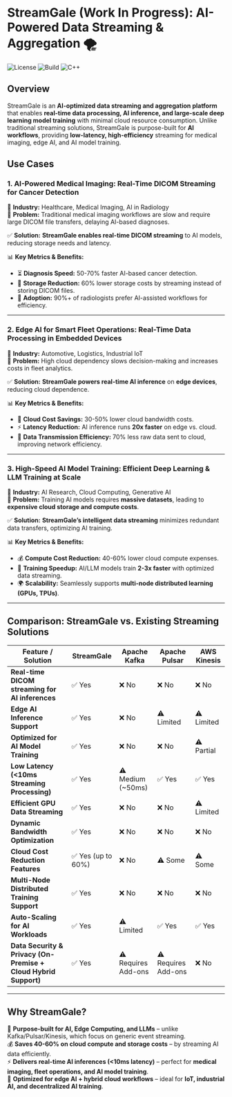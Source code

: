 # StreamGale (Work In Progress): AI-Powered Data Streaming & Aggregation 🌪

![License](https://img.shields.io/badge/license-MIT-blue.svg)
![Build](https://img.shields.io/badge/build-passing-brightgreen)
![C++](https://img.shields.io/badge/language-C%2B%2B-00599C)

## **Overview**
StreamGale is an **AI-optimized data streaming and aggregation platform** that enables **real-time data processing, AI inference, and large-scale deep learning model training** with minimal cloud resource consumption. Unlike traditional streaming solutions, StreamGale is purpose-built for **AI workflows**, providing **low-latency, high-efficiency** streaming for medical imaging, edge AI, and AI model training.

## **Use Cases**
### **1. AI-Powered Medical Imaging: Real-Time DICOM Streaming for Cancer Detection**
📌 **Industry:** Healthcare, Medical Imaging, AI in Radiology  
📌 **Problem:** Traditional medical imaging workflows are slow and require large DICOM file transfers, delaying AI-based diagnoses.  

✅ **Solution:** **StreamGale enables real-time DICOM streaming** to AI models, reducing storage needs and latency.  

📊 **Key Metrics & Benefits:**
- ⏳ **Diagnosis Speed:** 50-70% faster AI-based cancer detection.
- 💾 **Storage Reduction:** 60% lower storage costs by streaming instead of storing DICOM files.
- 🏥 **Adoption:** 90%+ of radiologists prefer AI-assisted workflows for efficiency.

---

### **2. Edge AI for Smart Fleet Operations: Real-Time Data Processing in Embedded Devices**
📌 **Industry:** Automotive, Logistics, Industrial IoT  
📌 **Problem:** High cloud dependency slows decision-making and increases costs in fleet analytics.  

✅ **Solution:** **StreamGale powers real-time AI inference** on **edge devices**, reducing cloud dependence.  

📊 **Key Metrics & Benefits:**
- 🚛 **Cloud Cost Savings:** 30-50% lower cloud bandwidth costs.
- ⚡ **Latency Reduction:** AI inference runs **20x faster** on edge vs. cloud.
- 📡 **Data Transmission Efficiency:** 70% less raw data sent to cloud, improving network efficiency.

---

### **3. High-Speed AI Model Training: Efficient Deep Learning & LLM Training at Scale**
📌 **Industry:** AI Research, Cloud Computing, Generative AI  
📌 **Problem:** Training AI models requires **massive datasets**, leading to **expensive cloud storage and compute costs**.  

✅ **Solution:** **StreamGale’s intelligent data streaming** minimizes redundant data transfers, optimizing AI training.  

📊 **Key Metrics & Benefits:**
- 💰 **Compute Cost Reduction:** 40-60% lower cloud compute expenses.
- 🚀 **Training Speedup:** AI/LLM models train **2-3x faster** with optimized data streaming.
- 🌍 **Scalability:** Seamlessly supports **multi-node distributed learning (GPUs, TPUs)**.

---

## **Comparison: StreamGale vs. Existing Streaming Solutions**

| Feature / Solution        | **StreamGale** | **Apache Kafka** | **Apache Pulsar** | **AWS Kinesis** |
|--------------------------|--------------|----------------|----------------|--------------|
| **Real-time DICOM streaming for AI inferences** | ✅ Yes | ❌ No | ❌ No | ❌ No |
| **Edge AI Inference Support** | ✅ Yes | ❌ No | ⚠️ Limited | ⚠️ Limited |
| **Optimized for AI Model Training** | ✅ Yes | ❌ No | ❌ No | ⚠️ Partial |
| **Low Latency (<10ms Streaming Processing)** | ✅ Yes | ⚠️ Medium (~50ms) | ✅ Yes | ✅ Yes |
| **Efficient GPU Data Streaming** | ✅ Yes | ❌ No | ❌ No | ⚠️ Limited |
| **Dynamic Bandwidth Optimization** | ✅ Yes | ❌ No | ❌ No | ❌ No |
| **Cloud Cost Reduction Features** | ✅ Yes (up to 60%) | ❌ No | ⚠️ Some | ⚠️ Some |
| **Multi-Node Distributed Training Support** | ✅ Yes | ❌ No | ❌ No | ❌ No |
| **Auto-Scaling for AI Workloads** | ✅ Yes | ⚠️ Limited | ✅ Yes | ✅ Yes |
| **Data Security & Privacy (On-Premise + Cloud Hybrid Support)** | ✅ Yes | ⚠️ Requires Add-ons | ⚠️ Requires Add-ons | ❌ No |

---

## **Why StreamGale?**
🚀 **Purpose-built for AI, Edge Computing, and LLMs** – unlike Kafka/Pulsar/Kinesis, which focus on generic event streaming.  
💰 **Saves 40-60% on cloud compute and storage costs** – by streaming AI data efficiently.  
⚡ **Delivers real-time AI inferences (<10ms latency)** – perfect for **medical imaging, fleet operations, and AI model training**.  
📡 **Optimized for edge AI + hybrid cloud workflows** – ideal for **IoT, industrial AI, and decentralized AI training**.  

